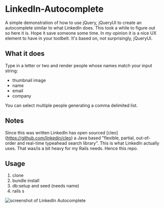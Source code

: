 
# LinkedIn-Autocomplete

A simple demonstration of how to use jQuery, jQueryUI to create an autocomplete similar to what LinkedIn does.  This took a while to figure out so here it is.  Hope it save someone some time.  In my opinion it is a nice UX element to have in your toolbelt.  It's based on, not surprisingly, jQueryUI.

## What it does

Type in a letter or two and render people whose names match your input string:

 * thumbnail image
 * name
 * email
 * company

You can select multiple people generating a comma delimited list.


## Notes

Since this was written LinkedIn has open sourced [cleo] (https://github.com/linkedin/cleo) a Java based "flexible, partial, out-of-order and real-time typeahead search library".  This is what LinkedIn actually uses. That was/is a bit heavy for my Rails needs. Hence this repo.

## Usage

1. clone
2. bundle install
3. db:setup and seed (needs name)
4. rails s

![screenshot of LinkedIn Autocomplete](https://raw.github.com/ehwinter/linkedin-autocomplete/master/app/assets/images/screenshot.png)